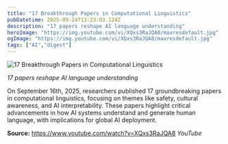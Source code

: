 ```yaml
---
title: "17 Breakthrough Papers in Computational Linguistics"
pubDatetime: 2025-09-24T13:23:03.124Z
description: "17 papers reshape AI language understanding"
heroImage: "https://img.youtube.com/vi/XQxs3RaJQA8/maxresdefault.jpg"
ogImage: "https://img.youtube.com/vi/XQxs3RaJQA8/maxresdefault.jpg"
tags: ["AI","digest"]
---
```


![17 Breakthrough Papers in Computational Linguistics](https://img.youtube.com/vi/XQxs3RaJQA8/maxresdefault.jpg)

_17 papers reshape AI language understanding_

On September 16th, 2025, researchers published 17 groundbreaking papers in computational linguistics, focusing on themes like safety, cultural awareness, and AI interpretability. These papers highlight critical advancements in how AI systems understand and generate human language, with implications for global AI deployment.

**Source:** https://www.youtube.com/watch?v=XQxs3RaJQA8 *YouTube*
